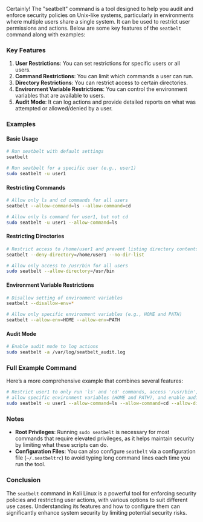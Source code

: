  Certainly! The "seatbelt" command is a tool designed to help you audit and enforce security policies on Unix-like systems, particularly in environments where multiple users share a single system. It can be used to restrict user permissions and actions. Below are some key features of the `seatbelt` command along with examples:

### Key Features
1. **User Restrictions**: You can set restrictions for specific users or all users.
2. **Command Restrictions**: You can limit which commands a user can run.
3. **Directory Restrictions**: You can restrict access to certain directories.
4. **Environment Variable Restrictions**: You can control the environment variables that are available to users.
5. **Audit Mode**: It can log actions and provide detailed reports on what was attempted or allowed/denied by a user.

### Examples

#### Basic Usage
```sh
# Run seatbelt with default settings
seatbelt

# Run seatbelt for a specific user (e.g., user1)
sudo seatbelt -u user1
```

#### Restricting Commands
```sh
# Allow only ls and cd commands for all users
seatbelt --allow-command=ls --allow-command=cd

# Allow only ls command for user1, but not cd
sudo seatbelt -u user1 --allow-command=ls
```

#### Restricting Directories
```sh
# Restrict access to /home/user1 and prevent listing directory contents
seatbelt --deny-directory=/home/user1 --no-dir-list

# Allow only access to /usr/bin for all users
sudo seatbelt --allow-directory=/usr/bin
```

#### Environment Variable Restrictions
```sh
# Disallow setting of environment variables
seatbelt --disallow-env=*

# Allow only specific environment variables (e.g., HOME and PATH)
seatbelt --allow-env=HOME --allow-env=PATH
```

#### Audit Mode
```sh
# Enable audit mode to log actions
sudo seatbelt -a /var/log/seatbelt_audit.log
```

### Full Example Command
Here’s a more comprehensive example that combines several features:
```sh
# Restrict user1 to only run 'ls' and 'cd' commands, access '/usr/bin', 
# allow specific environment variables (HOME and PATH), and enable audit mode
sudo seatbelt -u user1 --allow-command=ls --allow-command=cd --allow-directory=/usr/bin --allow-env=HOME --allow-env=PATH -a /var/log/seatbelt_audit.log
```

### Notes
- **Root Privileges**: Running `sudo seatbelt` is necessary for most commands that require elevated privileges, as it helps maintain security by limiting what these scripts can do.
- **Configuration Files**: You can also configure `seatbelt` via a configuration file (`~/.seatbeltrc`) to avoid typing long command lines each time you run the tool.

### Conclusion
The `seatbelt` command in Kali Linux is a powerful tool for enforcing security policies and restricting user actions, with various options to suit different use cases. Understanding its features and how to configure them can significantly enhance system security by limiting potential security risks.

